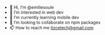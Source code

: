 - 👋 Hi, I’m @emiliesoule
- 👀 I’m interested in web dev
- 🌱 I’m currently learning mobile dev
- 💞️ I’m looking to collaborate on npm packages
- 📫 How to reach me itzcetech@gmail.com

<!---
emiliesoule/emiliesoule is a ✨ special ✨ repository because its `README.md` (this file) appears on your GitHub profile.
You can click the Preview link to take a look at your changes.
--->
